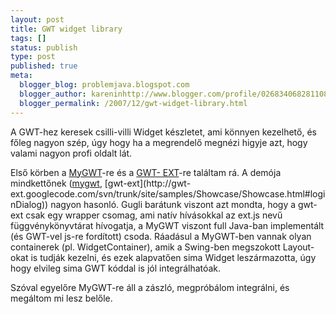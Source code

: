 ```yaml
---
layout: post
title: GWT widget library
tags: []
status: publish
type: post
published: true
meta:
  blogger_blog: problemjava.blogspot.com
  blogger_author: kareninhttp://www.blogger.com/profile/02683406828110839343noreply@blogger.com
  blogger_permalink: /2007/12/gwt-widget-library.html
---
```

A GWT-hez keresek csilli-villi Widget készletet, ami könnyen kezelhető, és
főleg nagyon szép, úgy hogy ha a megrendelő megnézi higyje azt, hogy valami
nagyon profi oldalt lát.

  
Első körben a [MyGWT](http://mygwt.net/)-re és a [GWT-
EXT](http://code.google.com/p/gwt-ext/)-re találtam rá. A demója mindkettőnek
([mygwt](http://mygwt.net/deploy/mygwt-0.4.2/explorer/), [gwt-ext](http://gwt-
ext.googlecode.com/svn/trunk/site/samples/Showcase/Showcase.html#loginDialog))
nagyon hasonló. Gugli barátunk viszont azt mondta, hogy a gwt-ext csak egy
wrapper csomag, ami natív hívásokkal az ext.js nevű függvénykönyvtárat
hívogatja, a MyGWT viszont full Java-ban implementált (és GWT-vel js-re
fordított) csoda. Ráadásul a MyGWT-ben vannak olyan containerek (pl.
WidgetContainer), amik a Swing-ben megszokott Layout-okat is tudják kezelni,
és ezek alapvatően sima Widget leszármazotta, úgy hogy elvileg sima GWT kóddal
is jól integrálhatóak.

  
Szóval egyelőre MyGWT-re áll a zászló, megpróbálom integrálni, és megáltom mi
lesz belőle.

